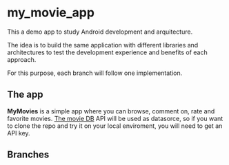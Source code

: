# my_movie_app

This a demo app to study Android development and arquitecture.

The idea is to build the same application with different libraries and architectures to test the development experience and benefits of each approach.

For this purpose, each branch will follow one implementation.

## The app

**MyMovies** is a simple app where you can browse, comment on, rate and favorite movies.
[The movie DB](https://www.themoviedb.org/) API will be used as datasorce, so if you want to clone the repo and try it on your local enviroment, you will need to get an API key.

## Branches





